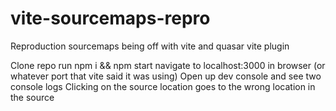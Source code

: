 # vite-sourcemaps-repro
Reproduction sourcemaps being off with vite and quasar vite plugin

Clone repo
run npm i && npm start
navigate to localhost:3000 in browser (or whatever port that vite said it was using)
Open up dev console and see two console logs
Clicking on the source location goes to the wrong location in the source
